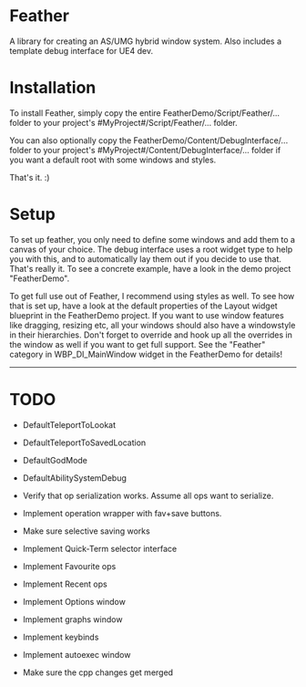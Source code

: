# Feather
A library for creating an AS/UMG hybrid window system. Also includes a template debug interface for UE4 dev.

# Installation
To install Feather, simply copy the entire FeatherDemo/Script/Feather/... folder to your project's #MyProject#/Script/Feather/... folder.

You can also optionally copy the FeatherDemo/Content/DebugInterface/... folder to your project's #MyProject#/Content/DebugInterface/... folder if you want a default root with some windows and styles.

That's it. :)

# Setup
To set up feather, you only need to define some windows and add them to a canvas of your choice. The debug interface uses a root widget type to help you with this, and to automatically lay them out if you decide to use that.
That's really it. To see a concrete example, have a look in the demo project "FeatherDemo".

To get full use out of Feather, I recommend using styles as well. To see how that is set up, have a look at the default properties of the Layout widget blueprint in the FeatherDemo project.
If you want to use window features like dragging, resizing etc, all your windows should also have a windowstyle in their hierarchies.
Don't forget to override and hook up all the overrides in the window as well if you want to get full support. See the "Feather" category in WBP_DI_MainWindow widget in the FeatherDemo for details!

----------------------------------------------------------------------

# TODO
 - DefaultTeleportToLookat
 - DefaultTeleportToSavedLocation
 - DefaultGodMode
 - DefaultAbilitySystemDebug
 - Verify that op serialization works. Assume all ops want to serialize.
 - Implement operation wrapper with fav+save buttons.
 - Make sure selective saving works

 - Implement Quick-Term selector interface
 - Implement Favourite ops
 - Implement Recent ops
 - Implement Options window
 - Implement graphs window
 - Implement keybinds
 - Implement autoexec window

 - Make sure the cpp changes get merged
 